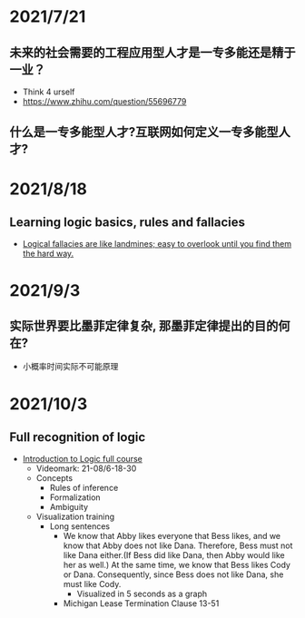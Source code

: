 # 2021/7/21
## 未来的社会需要的工程应用型人才是一专多能还是精于一业？
- Think 4 urself
- https://www.zhihu.com/question/55696779

## 什么是一专多能型人才?互联网如何定义一专多能型人才? 

# 2021/8/18
## Learning logic basics, rules and fallacies
- [Logical fallacies are like landmines; easy to overlook until you find them the hard way.](https://thebestschools.org/magazine/15-logical-fallacies-know/)

# 2021/9/3
## 实际世界要比墨菲定律复杂, 那墨菲定律提出的目的何在?
- 小概率时间实际不可能原理

# 2021/10/3
## Full recognition of logic
- [Introduction to Logic full course](https://www.youtube.com/watch?v=5IIZ9hK1FM4)
  - Videomark: 21-08/6-18-30
  - Concepts
    - Rules of inference
    - Formalization
    - Ambiguity
  - Visualization training
    - Long sentences
      - We know that Abby likes everyone that Bess likes, and we know that Abby does not like Dana. Therefore, Bess must not like Dana either.(If Bess did like Dana, then Abby would like her as well.) At the same time, we know that Bess likes Cody or Dana. Consequently, since Bess does not like Dana, she must like Cody.
        - Visualized in 5 seconds as a graph
      - Michigan Lease Termination Clause 13-51